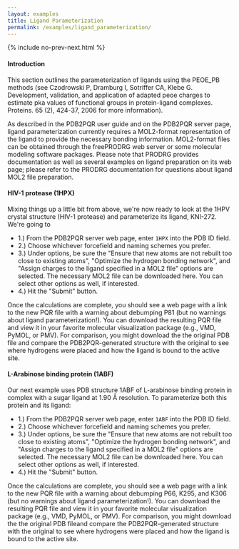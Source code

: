 ```yaml
---
layout: examples
title: Ligand Parameterization
permalink: /examples/ligand_parameterization/
---
```



{% include no-prev-next.html %}



#### Introduction

This section outlines the parameterization of ligands using the PEOE_PB methods (see Czodrowski P, Dramburg I, Sotriffer CA, Klebe G. Development, validation, and application of adapted peoe charges to estimate pka values of functional groups in protein-ligand complexes. Proteins. 65 (2), 424-37, 2006 for more information).

As described in the PDB2PQR user guide and on the PDB2PQR server page, ligand parameterization currently requires a MOL2-format representation of the ligand to provide the necessary bonding information. MOL2-format files can be obtained through the freePRODRG web server or some molecular modeling software packages. Please note that PRODRG provides documentation as well as several examples on ligand preparation on its web page; please refer to the PRODRG documentation for questions about ligand MOL2 file preparation.

#### HIV-1 protease (1HPX)

Mixing things up a little bit from above, we're now ready to look at the 1HPV crystal structure (HIV-1 protease) and parameterize its ligand, KNI-272. We're going to

- 1.) From the PDB2PQR server web page, enter `1HPX` into the PDB ID field.
- 2.) Choose whichever forcefield and naming schemes you prefer.
- 3.) Under options, be sure the "Ensure that new atoms are not rebuilt too close to existing atoms", "Optimize the hydrogen bonding network", and "Assign charges to the ligand specified in a MOL2 file" options are selected. The necessary MOL2 file can be downloaded here. You can select other options as well, if interested.
- 4.) Hit the "Submit" button.

Once the calculations are complete, you should see a web page with a link to the new PQR file with a warning about debumping P81 (but no warnings about ligand parameterization!). You can download the resulting PQR file and view it in your favorite molecular visualization package (e.g., VMD, PyMOL, or PMV). For comparison, you might download the the original PDB file and compare the PDB2PQR-generated structure with the original to see where hydrogens were placed and how the ligand is bound to the active site.

#### L-Arabinose binding protein (1ABF)

Our next example uses PDB structure 1ABF of L-arabinose binding protein in complex with a sugar ligand at 1.90 Å resolution. To parameterize both this protein and its ligand:

- 1.) From the PDB2PQR server web page, enter `1ABF` into the PDB ID field.
- 2.) Choose whichever forcefield and naming schemes you prefer.
- 3.) Under options, be sure the "Ensure that new atoms are not rebuilt too close to existing atoms", "Optimize the hydrogen bonding network", and "Assign charges to the ligand specified in a MOL2 file" options are selected. The necessary MOL2 file can be downloaded here. You can select other options as well, if interested.
- 4.) Hit the "Submit" button.

Once the calculations are complete, you should see a web page with a link to the new PQR file with a warning about debumping P66, K295, and K306 (but no warnings about ligand parameterization!). You can download the resulting PQR file and view it in your favorite molecular visualization package (e.g., VMD, PyMOL, or PMV). For comparison, you might download the the original PDB fileand compare the PDB2PQR-generated structure with the original to see where hydrogens were placed and how the ligand is bound to the active site.

